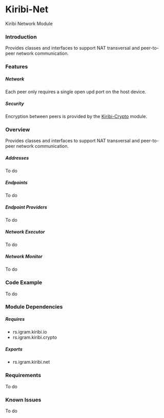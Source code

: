 # Kiribi-Net
Kiribi Network Module


### Introduction
Provides classes and interfaces to support NAT transversal and peer-to-peer network communication.

### Features

##### Network
Each peer only requires a single open upd port on the host device.

##### Security
Encryption between peers is provided by the [Kiribi-Crypto](http://github.com/Igram-doo/Kiribi-Crypto) module.

### Overview
Provides classes and interfaces to support NAT transversal and peer-to-peer network communication.

##### Addresses
To do

##### Endpoints
To do

##### Endpoint Providers
To do

##### Network Executor
To do

##### Network Monitor
To do

### Code Example
To do

### Module Dependencies
##### Requires
* rs.igram.kiribi.io
* rs.igram.kiribi.crypto

##### Exports
* rs.igram.kiribi.net

### Requirements
To do

### Known Issues
To do
